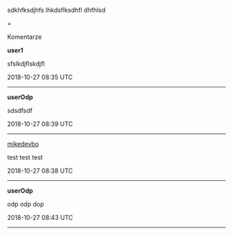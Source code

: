 sdkhfksdjhfs
lhkdsflksdhfl
dhfhlsd

=

Komentarze

**user1**

sfslkdjflskdjfl

2018-10-27 08:35 UTC

---
<p />

**userOdp**

sdsdfsdf

2018-10-27 08:39 UTC

---
<p />

[mikedevbo](https://ddtd.pl)

test test test

2018-10-27 08:38 UTC

---
<p />

**userOdp**

odp odp dop

2018-10-27 08:43 UTC

---
<p />
